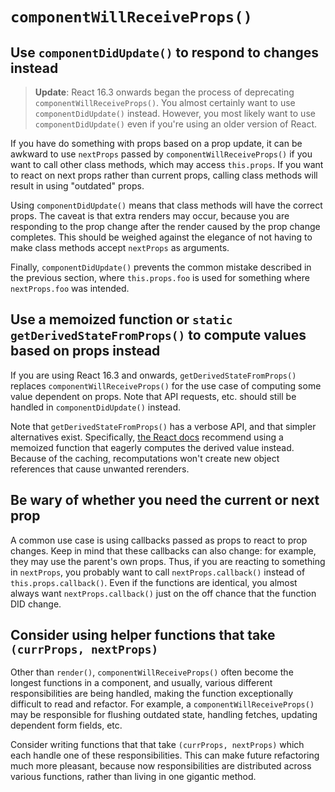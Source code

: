 # `componentWillReceiveProps()`

## Use `componentDidUpdate()` to respond to changes instead

> **Update**: React 16.3 onwards began the process of deprecating `componentWillReceiveProps()`. You almost certainly want to use `componentDidUpdate()` instead. However, you most likely want to use `componentDidUpdate()` even if you're using an older version of React.

If you have do something with props based on a prop update, it can be awkward to use `nextProps` passed by `componentWillReceiveProps()` if you want to call other class methods, which may access `this.props`. If you want to react on next props rather than current props, calling class methods will result in using "outdated" props.

Using `componentDidUpdate()` means that class methods will have the correct props. The caveat is that extra renders may occur, because you are responding to the prop change after the render caused by the prop change completes. This should be weighed against the elegance of not having to make class methods accept `nextProps` as arguments.

Finally, `componentDidUpdate()` prevents the common mistake described in the previous section, where `this.props.foo` is used for something where `nextProps.foo` was intended.

## Use a memoized function or `static getDerivedStateFromProps()` to compute values based on props instead

If you are using React 16.3 and onwards, `getDerivedStateFromProps()` replaces `componentWillReceiveProps()` for the use case of computing some value dependent on props. Note that API requests, etc. should still be handled in `componentDidUpdate()` instead.

Note that `getDerivedStateFromProps()` has a verbose API, and that simpler alternatives exist. Specifically, [the React docs](https://reactjs.org/blog/2018/06/07/you-probably-dont-need-derived-state.html) recommend using a memoized function that eagerly computes the derived value instead. Because of the caching, recomputations won't create new object references that cause unwanted rerenders.

## Be wary of whether you need the current or next prop

A common use case is using callbacks passed as props to react to prop changes. Keep in mind that these callbacks can also change: for example, they may use the parent's own props. Thus, if you are reacting to something in `nextProps`, you probably want to call `nextProps.callback()` instead of `this.props.callback()`. Even if the functions are identical, you almost always want `nextProps.callback()` just on the off chance that the function DID change.

## Consider using helper functions that take `(currProps, nextProps)`

Other than `render()`, `componentWillReceiveProps()` often become the longest functions in a component, and usually, various different responsibilities are being handled, making the function exceptionally difficult to read and refactor. For example, a `componentWillReceiveProps()` may be responsible for flushing outdated state, handling fetches, updating dependent form fields, etc.

Consider writing functions that that take `(currProps, nextProps)` which each handle one of these responsibilities. This can make future refactoring much more pleasant, because now responsibilities are distributed across various functions, rather than living in one gigantic method.
